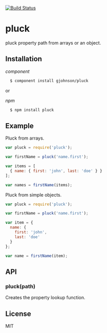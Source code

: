  [![Build Status](https://secure.travis-ci.org/gjohnson/pluck.png?branch=master)](http://travis-ci.org/gjohnson/pluck)

# pluck

  pluck property path from arrays or an object.

## Installation

*component*

```sh
  $ component install gjohnson/pluck
```

or

*npm*

```sh
  $ npm install pluck
```

## Example

Pluck from arrays.

```javascript
var pluck = require('pluck');

var firstName = pluck('name.first');

var items = [
  { name: { first: 'john', last: 'doe' } }
];

var names = firstName(items);
```

Pluck from simple objects.

```javascript
var pluck = require('pluck');

var firstName = pluck('name.first');

var item = {
  name: {
    first: 'john',
    last: 'doe'
  }
};

var name = firstName(item);
```

## API

### pluck(path)

Creates the property lookup function.
   
## License

MIT
